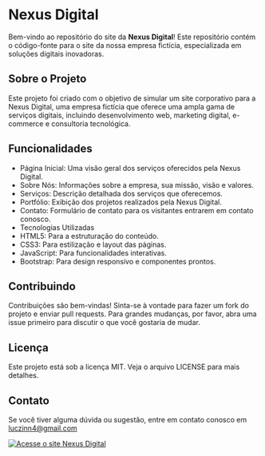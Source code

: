 # Nexus Digital

Bem-vindo ao repositório do site da **Nexus Digital**! Este repositório contém o código-fonte para o site da nossa empresa fictícia, especializada em soluções digitais inovadoras.

## Sobre o Projeto
Este projeto foi criado com o objetivo de simular um site corporativo para a Nexus Digital, uma empresa fictícia que oferece uma ampla gama de serviços digitais, incluindo desenvolvimento web, marketing digital, e-commerce e consultoria tecnológica.

## Funcionalidades
- Página Inicial: Uma visão geral dos serviços oferecidos pela Nexus Digital.
- Sobre Nós: Informações sobre a empresa, sua missão, visão e valores.
- Serviços: Descrição detalhada dos serviços que oferecemos.
- Portfólio: Exibição dos projetos realizados pela Nexus Digital.
- Contato: Formulário de contato para os visitantes entrarem em contato conosco.
- Tecnologias Utilizadas
- HTML5: Para a estruturação do conteúdo.
- CSS3: Para estilização e layout das páginas.
- JavaScript: Para funcionalidades interativas.
- Bootstrap: Para design responsivo e componentes prontos.

## Contribuindo
Contribuições são bem-vindas! Sinta-se à vontade para fazer um fork do projeto e enviar pull requests. Para grandes mudanças, por favor, abra uma issue primeiro para discutir o que você gostaria de mudar.

## Licença
Este projeto está sob a licença MIT. Veja o arquivo LICENSE para mais detalhes.

## Contato
Se você tiver alguma dúvida ou sugestão, entre em contato conosco em luczinn4@gmail.com

[![Acesse o site Nexus Digital](https://img.shields.io/badge/Visite%20Nexus%20Digital-green?style=for-the-badge)](https://nexusdigital-1pumyd5cf-luczinnxs-projects.vercel.app/)
